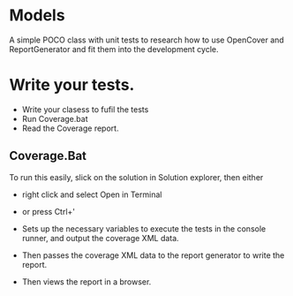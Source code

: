 # Models

A simple POCO class with unit tests to research how to use OpenCover and ReportGenerator and fit them into the development cycle.

# Write your tests.
* Write your clasess to fufil the tests
* Run Coverage.bat
* Read the Coverage report.

## Coverage.Bat

To run this easily, slick on the solution in Solution explorer, then either 
* right click and select Open in Terminal 
* or press Ctrl+'

* Sets up the necessary variables to execute the tests in the console runner, and output the coverage XML data.
* Then passes the coverage XML data to the report generator to write the report.
* Then views the report in a browser.

